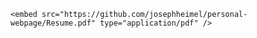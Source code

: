 ---
---

<html>

    <embed src="https://github.com/josephheimel/personal-webpage/Resume.pdf" type="application/pdf" />
</html>
